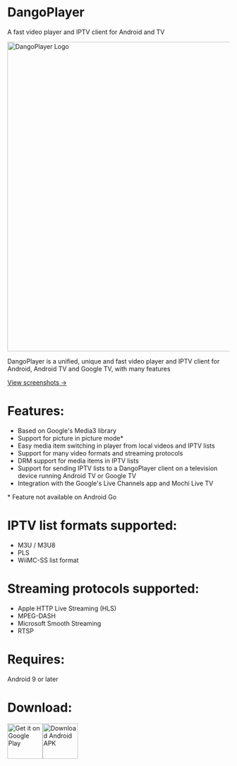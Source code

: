 # DangoPlayer
A fast video player and IPTV client for Android and TV

<img alt='DangoPlayer Logo' width='700' src='https://brunochanrio.github.io/DangoPlayer/assets/DangoPlayerUni_Logo.png'/>

DangoPlayer is a unified, unique and fast video player and IPTV client for Android, Android TV and Google TV, with many features

<a href="https://brunochanrio.github.io/DangoPlayer/screenshots">View screenshots -></a>

# Features:
- Based on Google's Media3 library
- Support for picture in picture mode*
- Easy media item switching in player from local videos and IPTV lists
- Support for many video formats and streaming protocols
- DRM support for media items in IPTV lists
- Support for sending IPTV lists to a DangoPlayer client on a television device running Android TV or Google TV
- Integration with the Google's Live Channels app and Mochi Live TV

\* Feature not available on Android Go

# IPTV list formats supported:
- M3U / M3U8
- PLS
- WiiMC-SS list format

# Streaming protocols supported:
- Apple HTTP Live Streaming (HLS)
- MPEG-DASH
- Microsoft Smooth Streaming
- RTSP

# Requires:
Android 9 or later

# Download:

<a href='https://play.google.com/store/apps/details?id=com.brunochanrio.dangoplayeruni&pcampaignid=pcampaignidMKT-Other-global-all-co-prtnr-py-PartBadge-Mar2515-1'><img alt='Get it on Google Play' height='80' src='https://play.google.com/intl/en_us/badges/static/images/badges/en_badge_web_generic.png'/></a><a href="https://brunochanrio.github.io/DangoPlayer/getdango"><img alt="Download Android APK" height="80" src="https://brunochanrio.github.io/DangoPlayer/assets/GetAndroidAPK.png"/></a>
